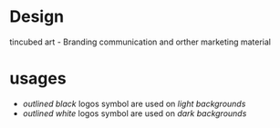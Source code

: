 # Design
tincubed art - Branding communication and orther marketing material

# usages
- *outlined black* logos symbol are used on *light backgrounds*
- *outlined white* logos symbol are used on *dark backgrounds*
